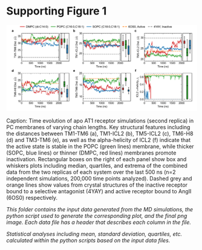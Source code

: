 # Supporting Figure 1
<img src="Figure_S1.png" width="800"/>

Caption: Time evolution of apo AT1 receptor simulations (second replica) in PC membranes of varying chain lengths. Key structural features including the distances between TM1-TM6 (a), TM1-ICL2 (b), TM5-ICL2 (c), TM6-H8 (d) and  TM3-TM6 (e), as well as the alpha-helicity of ICL2 (f) indicate that the active state is stable in the POPC (green lines) membrane, while thicker (SOPC, blue lines) or thinner (DMPC, red lines) membranes promote inactivation. Rectangular boxes on the right of each panel show box and whiskers plots including median, quartiles, and extrema of the combined data from the two replicas of each system over the last 500 ns (n=2 independent simulations, 200,000 time points analyzed). Dashed grey and orange lines show values from crystal structures of the inactive receptor bound to a selective antagonist (4YAY) and active receptor bound to AngII (6OS0) respectively.

*This folder contains the input data generated from the MD simulations, the python script used to generate the corresponding plot, and the final png image. Each data file has a header that describes each column in the file.*

*Statistical analyses including mean, standard deviation, quartiles, etc. calculated within the python scripts based on the input data files.*

